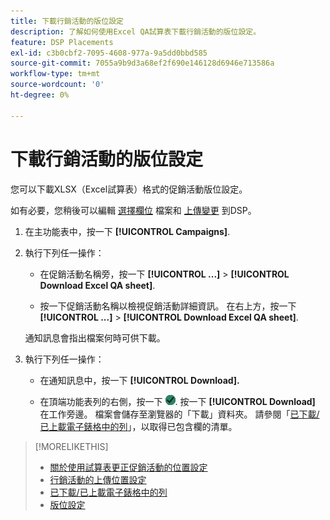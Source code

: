 ```yaml
---
title: 下載行銷活動的版位設定
description: 了解如何使用Excel QA試算表下載行銷活動的版位設定。
feature: DSP Placements
exl-id: c3b0cbf2-7095-4608-977a-9a5dd0bbd585
source-git-commit: 7055a9b9d3a68ef2f690e146128d6946e713586a
workflow-type: tm+mt
source-wordcount: '0'
ht-degree: 0%

---
```


# 下載行銷活動的版位設定

您可以下載XLSX（Excel試算表）格式的促銷活動版位設定。

如有必要，您稍後可以編輯 [選擇欄位](qa-sheet-columns.md) 檔案和 [上傳變更](qa-sheet-upload.md) 到DSP。

1. 在主功能表中，按一下 **[!UICONTROL Campaigns]**.

1. 執行下列任一操作：

   * 在促銷活動名稱旁，按一下 **[!UICONTROL ...]** > **[!UICONTROL Download Excel QA sheet]**.

   * 按一下促銷活動名稱以檢視促銷活動詳細資訊。 在右上方，按一下 **[!UICONTROL ...]** > **[!UICONTROL Download Excel QA sheet]**.

   通知訊息會指出檔案何時可供下載。

1. 執行下列任一操作：

   * 在通知訊息中，按一下 **[!UICONTROL Download].**

   * 在頂端功能表列的右側，按一下 ![工作](/help/dsp/assets/downloads.png). 按一下 **[!UICONTROL Download]** 在工作旁邊。
   檔案會儲存至瀏覽器的「下載」資料夾。 請參閱「[已下載/已上載電子錶格中的列](qa-sheet-columns.md)」，以取得已包含欄的清單。

>[!MORELIKETHIS]
>
>* [關於使用試算表更正促銷活動的位置設定](qa-about.md)
>* [行銷活動的上傳位置設定](qa-sheet-upload.md)
>* [已下載/已上載電子錶格中的列](qa-sheet-columns.md)
>* [版位設定](/help/dsp/campaign-management/placements/placement-settings.md)

